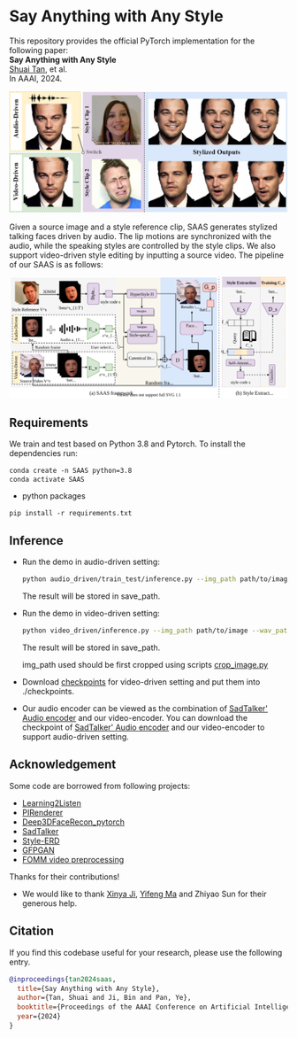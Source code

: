 # Say Anything with Any Style

This repository provides the official PyTorch implementation for the following paper:<br>
**Say Anything with Any Style**<br>
[Shuai Tan](https://scholar.google.com.hk/citations?user=9KjKwDwAAAAJ&hl=zh-CN), et al.<br>
In AAAI, 2024.<br>

![visualization](demo/teaser.jpg)

Given a source image and a style reference clip, SAAS generates stylized talking faces driven by audio. The lip motions are synchronized with the audio, while the speaking styles are controlled by the style clips. We also support video-driven style editing by inputting a source video. The pipeline of our SAAS is as follows:

![visualization](demo/pipeline.svg)

## Requirements
We train and test based on Python 3.8 and Pytorch. To install the dependencies run:
```
conda create -n SAAS python=3.8
conda activate SAAS
```

- python packages
```
pip install -r requirements.txt
```

## Inference

- Run the demo in audio-driven setting:
    ```bash
    python audio_driven/train_test/inference.py --img_path path/to/image --wav_path path/to/audio --img_3DMM_path path/to/img_3DMM --style_path path/to/style --save_path path/to/save
    ```
  The result will be stored in save_path.

- Run the demo in video-driven setting:
    ```bash
    python video_driven/inference.py --img_path path/to/image --wav_path path/to/audio --video_3DMM_path path/to/video_3DMM --style_path path/to/style --save_path path/to/save
    ```
  The result will be stored in save_path.

  img_path used should be first cropped using scripts [crop_image.py](data_preprocess/crop_image.py)

- Download [checkpoints](https://drive.google.com/file/d/1bZYQZF1Ftm_BDWvq899KY2MolSXktHYl/view?usp=drive_link) for video-driven setting and put them into ./checkpoints.
- Our audio encoder can be viewed as the combination of [SadTalker' Audio encoder](https://github.com/OpenTalker/SadTalker) and our video-encoder. You can download the checkpoint of [SadTalker' Audio encoder](https://github.com/OpenTalker/SadTalker) and our video-encoder to support audio-driven setting.

## Acknowledgement
Some code are borrowed from following projects:
* [Learning2Listen](https://github.com/evonneng/learning2listen)
* [PIRenderer](https://github.com/RenYurui/PIRender)
* [Deep3DFaceRecon_pytorch](https://github.com/sicxu/Deep3DFaceRecon_pytorch)
* [SadTalker](https://github.com/OpenTalker/SadTalker)
* [Style-ERD](https://github.com/tianxintao/Online-Motion-Style-Transfer)
* [GFPGAN](https://github.com/TencentARC/GFPGAN)
* [FOMM video preprocessing](https://github.com/AliaksandrSiarohin/video-preprocessing)

Thanks for their contributions!

* We would like to thank [Xinya Ji](https://scholar.google.com.hk/citations?user=sy_WtmcAAAAJ&hl=zh-CN&oi=ao), [Yifeng Ma](https://scholar.google.com.hk/citations?user=0SxgRqoAAAAJ&hl=zh-CN&oi=ao) and Zhiyao Sun for their generous help.

## Citation
If you find this codebase useful for your research, please use the following entry.
```BibTeX
@inproceedings{tan2024saas,
  title={Say Anything with Any Style},
  author={Tan, Shuai and Ji, Bin and Pan, Ye},
  booktitle={Proceedings of the AAAI Conference on Artificial Intelligence},
  year={2024}
}
```